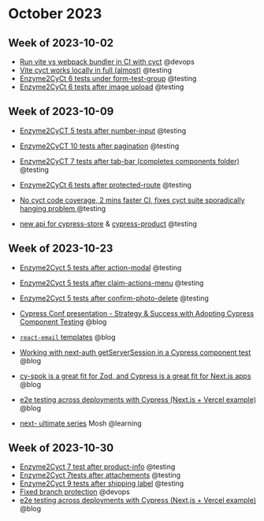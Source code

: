 # October 2023

## Week of 2023-10-02

- [Run vite vs webpack bundler in CI with cyct](https://github.com/helloextend/gha-reusable-workflows/pull/521) @devops
- [Vite cyct works locally in full (almost)](https://github.com/helloextend/client/pull/7025) @testing
- [Enzyme2CyCt 6 tests under form-test-group](https://github.com/helloextend/client/pull/7047) @testing
- [Enzyme2CyCt 6 tests after image upload](https://github.com/helloextend/client/pull/7062) @testing

## Week of 2023-10-09

* [Enzyme2CyCT 5 tests after number-input](https://github.com/helloextend/client/pull/7069) @testing

* [Enzyme2CyCT 10 tests after pagination](https://github.com/helloextend/client/pull/7086) @testing

* [Enzyme2CyCT 7 tests after tab-bar (completes components folder)](https://github.com/helloextend/client/pull/7093) @testing

* [Enzyme2CyCt 6 tests after protected-route](https://github.com/helloextend/client/pull/7100) @testing

* [No cyct code coverage, 2 mins faster CI, fixes cyct suite sporadically hanging problem ](https://github.com/helloextend/client/pull/7095) @testing

* [new api for cypress-store](https://github.com/helloextend/cypress-store/pull/187) & [cypress-product](https://github.com/helloextend/cypress-product/pull/197 ) @testing

  

## Week of 2023-10-23

* [Enzyme2Cyct 5 tests after action-modal](https://github.com/helloextend/client/pull/7150) @testing

* [Enzyme2Cyct 5 tests after claim-actions-menu](https://github.com/helloextend/client/pull/7154) @testing

* [Enzyme2Cyct 5 tests after confirm-photo-delete](https://github.com/helloextend/client/pull/7161) @testing

* [Cypress Conf presentation - Strategy & Success with Adopting Cypress Component Testing](https://www.youtube.com/watch?v=x3XLMT-PWTk) @blog

* [`react-email` templates](https://www.youtube.com/watch?v=IteSeu_NmZU) @blog

* [Working with next-auth getServerSession in a Cypress component test](https://www.youtube.com/watch?v=SH5mnQ65Te8) @blog

* [cy-spok is a great fit for Zod, and Cypress is a great fit for Next.js apps](https://www.youtube.com/watch?v=2_yDXnQA7mY) @blog

* [e2e testing across deployments with Cypress (Next.js + Vercel example)](https://www.youtube.com/watch?v=Smu_T8Zpj4g) @blog

* [next- ultimate series](https://codewithmosh.com/p/ultimate-nextjs-series) Mosh @learning

  

## Week of 2023-10-30

* [Enzyme2Cyct 7 test after product-info](https://github.com/helloextend/client/pull/7171) @testing
* [Enzyme2Cyct 7tests after attachements](https://github.com/helloextend/client/pull/7176) @testing
* [Enzyme2Cyct 9 tests after shipping label](https://github.com/helloextend/client/pull/7186) @testing
* [Fixed branch protection](https://www.youtube.com/watch?v=ETshSZvnzRg) @devops
* [e2e testing across deployments with Cypress (Next.js + Vercel example)](https://www.youtube.com/watch?v=Smu_T8Zpj4g) @blog

